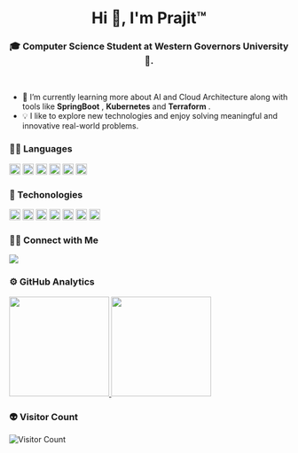 <h1 align="center">Hi 👋, I'm Prajit™</h1>
<h3 align="center">🎓 Computer Science Student at Western Governors University 🌟.</h3>
<br>


- 🌱 I’m currently learning more about AI and Cloud Architecture along with tools like **SpringBoot** , **Kubernetes** and **Terraform** .
- 💡 I like to explore new technologies and enjoy solving meaningful and innovative real-world problems.

### 👨‍💻 Languages

<code><img height="20" src="https://img.shields.io/badge/C%2B%2B-00599C?style=for-the-badge&logo=c%2B%2B&logoColor=white"></code>
<code><img height="20" src="https://img.shields.io/badge/css3-%231572B6.svg?style=for-the-badge&logo=css3&logoColor=white"></code>
<code><img height="20" src="https://img.shields.io/badge/HTML5-E34F26?style=for-the-badge&logo=html5&logoColor=white"></code>
<code><img height="20" src="https://img.shields.io/badge/Java-ED8B00?style=for-the-badge&logo=java&logoColor=white"></code>
<code><img height="20" src="https://img.shields.io/badge/JavaScript-323330?style=for-the-badge&logo=javascript&logoColor=F7DF1E"></code>
<code><img height="20" src="https://img.shields.io/badge/Python-3776AB?style=for-the-badge&logo=python&logoColor=white"></code>


### 🚀 Techonologies

<code><img height="20" src="https://img.shields.io/badge/Amazon_AWS-FF9900?style=for-the-badge&logo=amazonaws&logoColor=white"></code>
<code><img height="20" src="https://img.shields.io/badge/Django-092E20?style=for-the-badge&logo=django&logoColor=green"></code>
<code><img height="20" src="https://img.shields.io/badge/Docker-2CA5E0?style=for-the-badge&logo=docker&logoColor=white"></code>
<code><img height="20" src="https://img.shields.io/badge/jira-%230A0FFF.svg?style=for-the-badge&logo=jira&logoColor=white"></code>
<code><img height="20" src="https://img.shields.io/badge/MySQL-005C84?style=for-the-badge&logo=mysql&logoColor=white"></code>
<code><img height="20" src="https://img.shields.io/badge/powershell-5391FE?style=for-the-badge&logo=powershell&logoColor=white"></code>
<code><img height="20" src="https://img.shields.io/badge/React-20232A?style=for-the-badge&logo=react&logoColor=61DAFB"></code>


### 🤝🏻 Connect with Me

<a href="https://linkedin.com/in/prz8"><img src="https://img.shields.io/badge/-Prz8-0077B5?style=flat&logo=Linkedin&logoColor=white"/></a>


### ⚙️ GitHub Analytics


<a href="https://github.com/Prz8"><img height="180em" src="https://github-readme-stats-eight-theta.vercel.app/api?username=Prz8&show_icons=true&theme=chartreuse-dark&include_all_commits=true&count_private=true"/>
  <img height="180em" src="https://github-readme-stats-eight-theta.vercel.app/api/top-langs/?username=Prz8&layout=compact&langs_count=8&theme=chartreuse-dark"/></a>


### 👽 Visitor Count
<img src="https://profile-counter.glitch.me/{prz8}/count.svg" alt="Visitor Count" /> 
 

